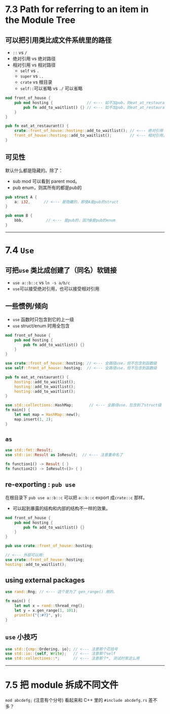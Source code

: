 # 7.3 Path for referring to an item in the Module Tree

## 可以把引用类比成文件系统里的路径
- `::` vs `/`
- 绝对引用 vs 绝对路径
- 相对引用 vs 相对路径
	- `self` vs `.`
	- `super` vs `..`
	- `crate` vs 根目录
	- `self::`可以省略 vs `./` 可以省略

``` rust
mod front_of_house {
    pub mod hosting {               // <--- 如不加pub，则eat_at_restaurant()看不到它
        pub fn add_to_waitlist() {} // <--- 如不加pub，则eat_at_restaurant()看不到它
    }
}

pub fn eat_at_restaurant() {
    crate::front_of_house::hosting::add_to_waitlist(); // <--- 绝对引用
    front_of_house::hosting::add_to_waitlist();        // <--- 相对引用，且省略掉了 self::
}
```

## 可见性
默认什么都是隐藏的。除了：
- sub mod 可以看到 parent mod。
- pub enum，则其所有的都是pub的

``` rust
pub struct A {
	a: i32,      // <--- 是隐藏的，即使A是pub的struct
}

pub enum B {
	bbb,          // <--- 是pub的，因为B是pub的enum
}
```

---
# 7.4 `Use`
## 可把`use` 类比成创建了（同名）软链接
- `use a::b::c` vs `ln -s a/b/c` 
- `use`可以接受绝对引用，也可以接受相对引用

## 一些惯例/倾向
- `use` 函数时只包含到它的上一级
- `use` struct/enum 时用全包含

``` rust
mod front_of_house {
    pub mod hosting {
        pub fn add_to_waitlist() {}
    }
}

use crate::front_of_house::hosting; // <--- 全路径use，但不包含到函数级
use self::front_of_house::hosting;  // <--- 全路径use，但不包含到函数级

pub fn eat_at_restaurant() {
    hosting::add_to_waitlist();
    hosting::add_to_waitlist();
    hosting::add_to_waitlist();
}

use std::collections::HashMap;       // <--- 全路径use，包含到了struct级
fn main() {
    let mut map = HashMap::new();
    map.insert(1, 2);
}
```

## `as`

``` rust
use std::fmt::Result;
use std::io::Result as IoResult;  // <--- 注意重命名了

fn function1() -> Result { }
fn function2() -> IoResult<()> { }
```

## re-exporting : `pub use`
在根目录下 `pub use a::b::c` 可以把 `a::b::c` export 成`crate::c` 那样。

- 可以起到暴露的结构和内部的结构不一样的效果。

``` rust
mod front_of_house {
    pub mod hosting {
        pub fn add_to_waitlist() {}
    }
}

pub use crate::front_of_house::hosting;

// <--- 外部可以用:
use crate::front_of_house::hosting;
hosting::add_to_waitlist();
```

## using external packages
``` rust
use rand::Rng; // <--- 这个是为了 gen_range() 用的。

fn main() {
    let mut x = rand::thread_rng();
    let y = x.gen_range(1, 101);
    println!("{:#?}", y);
}
```

## `use` 小技巧
``` rust
use std::{cmp::Ordering, io}; // <--- 注意那个花括号
use std::io::{self, Write};   // <--- 注意那个self
use std::collections::*;      // <--- 注意那个*, 测试时常这么用
```

---
# 7.5 把 module 拆成不同文件
`mod abcdefg;` (注意有个分号) 看起来和 C++ 里的 `#include abcdefg.rs` 差不多？